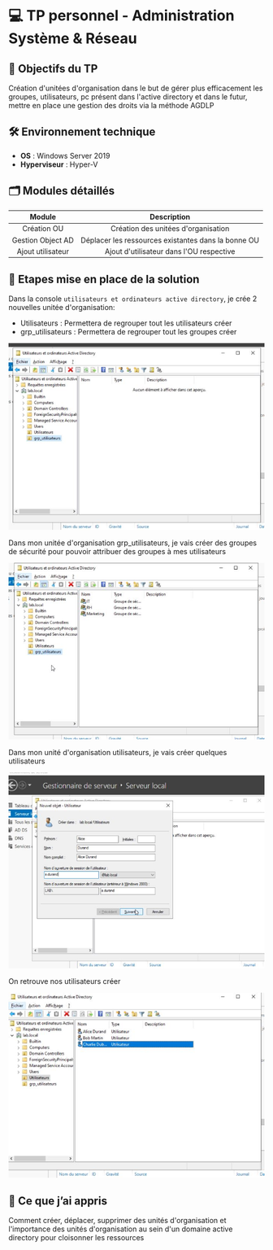 # 💻 TP personnel - Administration Système & Réseau

## 📌 Objectifs du TP

Création d'unitées d'organisation dans le but de gérer plus efficacement les groupes, utilisateurs, pc présent dans l'active directory et dans le futur, mettre en place une gestion des droits via la méthode AGDLP

## 🛠️ Environnement technique

- **OS** : Windows Server 2019
- **Hyperviseur** : Hyper-V

## 🗂️ Modules détaillés

|Module|Description|
|:-:|:-:|
|Création OU|Création des unitées d'organisation|
|Gestion Object AD|Déplacer les ressources existantes dans la bonne OU|
|Ajout utilisateur|Ajout d'utilisateur dans l'OU respective|

## 📸 Etapes mise en place de la solution

Dans la console `utilisateurs et ordinateurs active directory`, je crée 2 nouvelles unitée d'organisation:

- Utilisateurs : Permettera de regrouper tout les utilisateurs créer
- grp_utilisateurs : Permettera de regrouper tout les groupes créer

![creation ou](./Illustration/crea_ou_1.JPG)

Dans mon unitée d'organisation grp_utilisateurs, je vais créer des groupes de sécurité pour pouvoir attribuer des groupes à mes utilisateurs

![creation_groupe](./Illustration/crea_groupe_1.JPG)

Dans mon unité d'organisation utilisateurs, je vais créer quelques utilisateurs

![creation user](./Illustration/crea_user_1.JPG)

On retrouve nos utilisateurs créer

![creation user](./Illustration/crea_user_2.JPG)

## 🧠 Ce que j’ai appris

Comment créer, déplacer, supprimer des unités d'organisation et l'importance des unités d'organisation au sein d'un domaine active directory pour cloisonner les ressources
